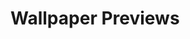 # Wallpaper Previews

<img src="001-eerie.png" alt=""/>
<img src="002-eerie.png" alt=""/>
<img src="003-eerie.png" alt=""/>
<img src="004-eerie.png" alt=""/>
